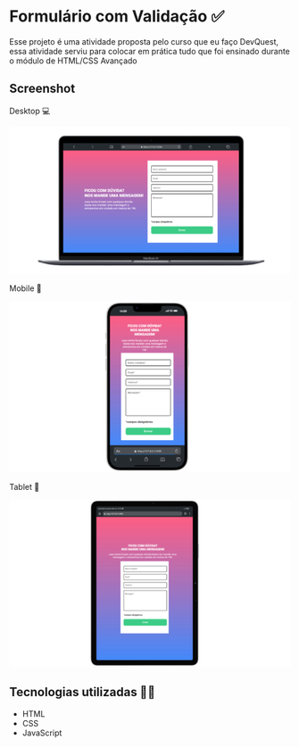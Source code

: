 # Formulário com Validação ✅

Esse projeto é uma atividade proposta pelo curso que eu faço DevQuest, essa atividade serviu para colocar em prática tudo que foi ensinado durante o módulo de HTML/CSS Avançado

## Screenshot 
Desktop 💻

<img src="./src/design/desktop.png" alt="Captura de tela desktop">

Mobile 📱

<img src="./src/design/mobile.png" alt="Captura de tela mobile">

Tablet 📱

<img src="./src/design/tablet.png" alt="Captura de tela tablet">

## Tecnologias utilizadas 👨‍💻
- HTML
- CSS
- JavaScript

